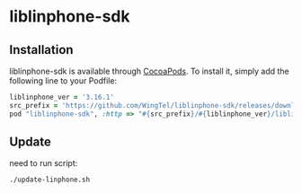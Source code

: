 # liblinphone-sdk

## Installation

liblinphone-sdk is available through [CocoaPods](http://cocoapods.org). To install
it, simply add the following line to your Podfile:

```ruby
liblinphone_ver = '3.16.1'
src_prefix = 'https://github.com/WingTel/liblinphone-sdk/releases/download'
pod "liblinphone-sdk", :http => "#{src_prefix}/#{liblinphone_ver}/liblinphone-cocoapod.zip"
```

## Update

need to run script:

```bash
./update-linphone.sh
```
